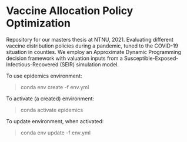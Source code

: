 # Vaccine Allocation Policy Optimization

Repository for our masters thesis at NTNU, 2021. Evaluating different vaccine distribution policies during a pandemic, tuned to the COVID-19 situation in counties. We employ an Approximate Dynamic Programming decision framework with valuation inputs from a Susceptible-Exposed-Infectious-Recovered (SEIR) simulation model.


To use epidemics environment:
> conda env create -f env.yml

To activate (a created) environment:
> conda activate epidemics

To update environment, when activated:
> conda env update -f env.yml
